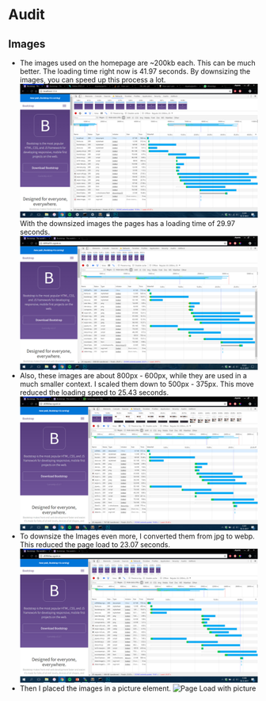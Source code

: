 # Audit

## Images
* The images used on the homepage are ~200kb each. This can be much better. The loading time right now is 41.97 seconds.
By downsizing the images, you can speed up this process a lot.
![Page Load without Changes](screenshots/img-before.jpg)
With the downsized images the pages has a loading time of 29.97 seconds.
![Page Load with Changes](screenshots/img-after.jpg)
* Also, these images are about 800px - 600px, while they are used in a much smaller context. I scaled them down to 500px - 375px.
This move reduced the loading speed to 25.43 seconds.
![Page Load with small images](screenshots/img-small.jpg)
* To downsize the Images even more, I converted them from jpg to webp. This reduced the page load to 23.07 seconds.
![Page Load with webp](screenshots/img-webp.jpg)
* Then I placed the images in a picture element.
![Page Load with picture](screenshots/img-picture.jpg)
